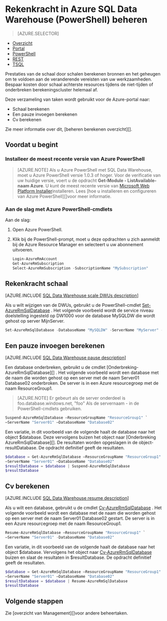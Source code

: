 <properties
   pageTitle="Beheren rekenkracht in Azure SQL Data Warehouse (PowerShell) | Microsoft Azure"
   description="PowerShell-taken voor het beheren van rekenkracht. Schaal berekenen resources DWUs aanpassen. Of, onderbreken en hervatten resources om op te slaan kosten berekenen."
   services="sql-data-warehouse"
   documentationCenter="NA"
   authors="barbkess"
   manager="barbkess"
   editor=""/>

<tags
   ms.service="sql-data-warehouse"
   ms.devlang="NA"
   ms.topic="article"
   ms.tgt_pltfrm="NA"
   ms.workload="data-services"
   ms.date="06/13/2016"
   ms.author="barbkess;sonyama"/>

# <a name="manage-compute-power-in-azure-sql-data-warehouse-powershell"></a>Rekenkracht in Azure SQL Data Warehouse (PowerShell) beheren

> [AZURE.SELECTOR]
- [Overzicht](sql-data-warehouse-manage-compute-overview.md)
- [Portal](sql-data-warehouse-manage-compute-portal.md)
- [PowerShell](sql-data-warehouse-manage-compute-powershell.md)
- [REST](sql-data-warehouse-manage-compute-rest-api.md)
- [TSQL](sql-data-warehouse-manage-compute-tsql.md)


Prestaties van de schaal door schalen berekenen bronnen en het geheugen om te voldoen aan de veranderende vereisten van uw werkzaamheden. Bespaar kosten door schaal achterste resources tijdens de niet-tijden of onderbreken berekeningscluster helemaal af. 

Deze verzameling van taken wordt gebruikt voor de Azure-portal naar:

- Schaal berekenen
- Een pauze invoegen berekenen
- Cv berekenen

Zie meer informatie over dit, [beheren berekenen overzicht][].


## <a name="before-you-begin"></a>Voordat u begint

### <a name="install-the-latest-version-of-azure-powershell"></a>Installeer de meest recente versie van Azure PowerShell

> [AZURE.NOTE]  Als u Azure PowerShell met SQL Data Warehouse, moet u Azure PowerShell versie 1.0.3 of hoger.  Voor de verificatie van uw huidige versie, voert u de opdracht **Get-Module - ListAvailable-naam Azure**. U kunt de meest recente versie van [Microsoft Web Platform Installer][]installeren.  Lees [hoe u installeren en configureren van Azure PowerShell][]voor meer informatie.

### <a name="get-started-with-azure-powershell-cmdlets"></a>Aan de slag met Azure PowerShell-cmdlets

Aan de slag:

1. Open Azure PowerShell. 
2. Klik bij de PowerShell-prompt, moet u deze opdrachten u zich aanmeldt bij de Azure Resource Manager en selecteert u uw abonnement uitvoeren.

    ```PowerShell
    Login-AzureRmAccount
    Get-AzureRmSubscription
    Select-AzureRmSubscription -SubscriptionName "MySubscription"
    ```

<a name="scale-performance-bk"></a>
<a name="scale-compute-bk"></a>

## <a name="scale-compute-power"></a>Rekenkracht schaal

[AZURE.INCLUDE [SQL Data Warehouse scale DWUs description](../../includes/sql-data-warehouse-scale-dwus-description.md)]

Als u wilt wijzigen van de DWUs, gebruikt u de PowerShell-cmdlet [Set-AzureRmSqlDatabase][] . Het volgende voorbeeld wordt de service niveau doelstelling ingesteld op DW1000 voor de database MySQLDW die wordt gehost op server MijnServer. 

```Powershell
Set-AzureRmSqlDatabase -DatabaseName "MySQLDW" -ServerName "MyServer" -RequestedServiceObjectiveName "DW1000"
```

<a name="pause-compute-bk"></a>

## <a name="pause-compute"></a>Een pauze invoegen berekenen

[AZURE.INCLUDE [SQL Data Warehouse pause description](../../includes/sql-data-warehouse-pause-description.md)]

Een database onderbreken, gebruikt u de cmdlet [Onderbreking-AzureRmSqlDatabase][] . Het volgende voorbeeld wordt een database met de naam die worden gehost op een server met de naam Server01 Database02 onderbroken. De server is in een Azure resourcegroep met de naam ResourceGroup1. 

> [AZURE.NOTE] Er gebeurt als de server onderdeel is foo.database.windows.net, "foo" Als de servernaam - in de PowerShell-cmdlets gebruiken.

```Powershell
Suspend-AzureRmSqlDatabase –ResourceGroupName "ResourceGroup1" `
–ServerName "Server01" –DatabaseName "Database02"
```
Een variatie, in dit voorbeeld van de volgende haalt de database naar het object $database. Deze vervolgens buizen het object naar [Onderbreking AzureRmSqlDatabase][]. De resultaten worden opgeslagen in de object-resultDatabase. De opdracht definitief geeft de resultaten.

```Powershell
$database = Get-AzureRmSqlDatabase –ResourceGroupName "ResourceGroup1" `
–ServerName "Server01" –DatabaseName "Database02"
$resultDatabase = $database | Suspend-AzureRmSqlDatabase
$resultDatabase
```

<a name="resume-compute-bk"></a>

## <a name="resume-compute"></a>Cv berekenen

[AZURE.INCLUDE [SQL Data Warehouse resume description](../../includes/sql-data-warehouse-resume-description.md)]

Als u wilt een database, gebruikt u de cmdlet [Cv-AzureRmSqlDatabase][] . Het volgende voorbeeld wordt een database met de naam die worden gehost op een server met de naam Server01 Database02 gestart. De server is in een Azure resourcegroep met de naam ResourceGroup1. 

```Powershell
Resume-AzureRmSqlDatabase –ResourceGroupName "ResourceGroup1" `
–ServerName "Server01" -DatabaseName "Database02"
```

Een variatie, in dit voorbeeld van de volgende haalt de database naar het object $database. Vervolgens het object naar [Cv-AzureRmSqlDatabase][] buizen en slaat de resultaten in $resultDatabase. De opdracht definitief geeft de resultaten.

```Powershell
$database = Get-AzureRmSqlDatabase –ResourceGroupName "ResourceGroup1" `
–ServerName "Server01" –DatabaseName "Database02"
$resultDatabase = $database | Resume-AzureRmSqlDatabase
$resultDatabase
```

<a name="next-steps-bk"></a>

## <a name="next-steps"></a>Volgende stappen

Zie [overzicht van Management][]voor andere beheertaken.

<!--Image references-->

<!--Article references-->
[Service capacity limits]: ./sql-data-warehouse-service-capacity-limits.md
[Beheer van overzicht]: ./sql-data-warehouse-overview-manage.md
[Het installeren en configureren van Azure PowerShell]: ./powershell-install-configure.md
[Overzicht van de berekeningscluster beheren]: ./sql-data-warehouse-manage-compute-overview.md

<!--MSDN references-->
[Cv-AzureRmSqlDatabase]: https://msdn.microsoft.com/library/mt619347.aspx
[Schorten AzureRmSqlDatabase]: https://msdn.microsoft.com/library/mt619337.aspx
[Set-AzureRmSqlDatabase]: https://msdn.microsoft.com/library/mt619433.aspx

<!--Other Web references-->
[Microsoft Web Platform Installer]: https://aka.ms/webpi-azps
[Azure portal]: http://portal.azure.com/
